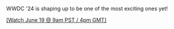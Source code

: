 WWDC '24 is shaping up to be one of the most exciting ones yet! 

[[Watch June 19 @ 9am PST / 4pm GMT]](/live)
